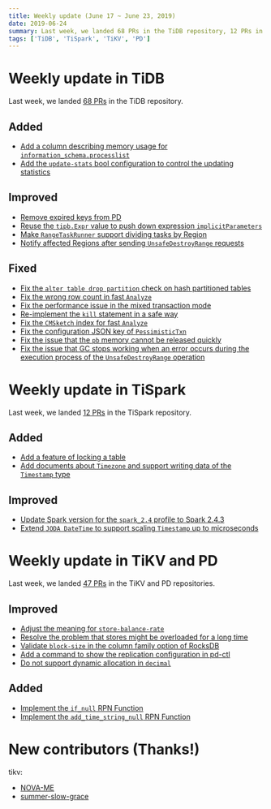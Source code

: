 ```yaml
---
title: Weekly update (June 17 ~ June 23, 2019)
date: 2019-06-24
summary: Last week, we landed 68 PRs in the TiDB repository, 12 PRs in the TiSpark repository, and 47 PRs in the TiKV and PD repositories.
tags: ['TiDB', 'TiSpark', 'TiKV', 'PD']
---
```


# Weekly update in TiDB

Last week, we landed [68 PRs](https://github.com/pingcap/tidb/pulls?utf8=%E2%9C%93&q=is%3Apr+is%3Amerged+merged%3A2019-06-17..2019-06-23+) in the TiDB repository.

## Added

- [Add a column describing memory usage for `information_schema.processlist`](https://github.com/pingcap/tidb/pull/10837)
- [Add the `update-stats` bool configuration to control the updating statistics](https://github.com/pingcap/tidb/pull/10772)

## Improved

- [Remove expired keys from PD](https://github.com/pingcap/tidb/pull/10406)
- [Reuse the `tipb.Expr` value to push down expression `implicitParameters`](https://github.com/pingcap/tidb/pull/10790)
- [Make `RangeTaskRunner` support dividing tasks by Region](https://github.com/pingcap/tidb/pull/10482)
- [Notify affected Regions after sending `UnsafeDestroyRange` requests](https://github.com/pingcap/tidb/pull/10069)

## Fixed

- [Fix the `alter table drop partition` check on hash partitioned tables](https://github.com/pingcap/tidb/pull/10902)
- [Fix the wrong row count in fast `Analyze`](https://github.com/pingcap/tidb/pull/10859)
- [Fix the performance issue in the mixed transaction mode](https://github.com/pingcap/tidb/pull/10847)
- [Re-implement the `kill` statement in a safe way](https://github.com/pingcap/tidb/pull/10841)
- [Fix the `CMSketch` index for fast `Analyze`](https://github.com/pingcap/tidb/pull/10839)
- [Fix the configuration JSON key of `PessimisticTxn`](https://github.com/pingcap/tidb/pull/10820)
- [Fix the issue that the `pb` memory cannot be released quickly](https://github.com/pingcap/tidb/pull/10815)
- [Fix the issue that GC stops working when an error occurs during the execution process of the `UnsafeDestroyRange` operation](https://github.com/pingcap/tidb/pull/10743)

# Weekly update in TiSpark

Last week, we landed [12 PRs](https://github.com/pingcap/tispark/pulls?utf8=%E2%9C%93&q=is%3Apr+is%3Amerged+merged%3A2019-06-17..2019-06-23+) in the TiSpark repository.

## Added

- [Add a feature of locking a table](https://github.com/pingcap/tispark/pull/824)
- [Add documents about `Timezone` and support writing data of the `Timestamp` type](https://github.com/pingcap/tispark/pull/842)

## Improved

- [Update Spark version for the `spark_2.4` profile to Spark 2.4.3](https://github.com/pingcap/tispark/pull/852)
- [Extend `JODA DateTime` to support scaling `Timestamp` up to microseconds](https://github.com/pingcap/tispark/pull/853)

# Weekly update in TiKV and PD

Last week, we landed [47 PRs](https://github.com/search?q=repo%3Atikv%2Ftikv+repo%3Apingcap%2Fpd+is%3Apr+is%3Amerged+merged%3A2019-06-17..2019-06-23&type=Issues) in the TiKV and PD repositories.

## Improved

- [Adjust the meaning for `store-balance-rate`](https://github.com/pingcap/pd/pull/1589)
- [Resolve the problem that stores might be overloaded for a long time](https://github.com/pingcap/pd/pull/1586)
- [Validate `block-size` in the column family option of RocksDB](https://github.com/tikv/tikv/pull/4920)
- [Add a command to show the replication configuration in pd-ctl](https://github.com/pingcap/pd/pull/1587)
- [Do not support dynamic allocation in `decimal`](https://github.com/tikv/tikv/pull/4909)

## Added

- [Implement the `if_null` RPN Function](https://github.com/tikv/tikv/pull/4911)
- [Implement the `add_time_string_null` RPN Function](https://github.com/tikv/tikv/pull/4855)

# New contributors (Thanks!)

tikv:

* [NOVA-ME](https://github.com/NOVA-ME)
* [summer-slow-grace](https://github.com/summer-slow-grace)
